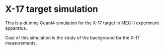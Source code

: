 # X-17 target simulation

This is a dummy Geant4 simulation for the X-17 target in MEG II experiment apparatus. 

Goal of this simulation is the study of the background for the X-17 measurements. 
